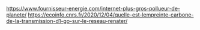 https://www.fournisseur-energie.com/internet-plus-gros-pollueur-de-planete/
https://ecoinfo.cnrs.fr/2020/12/04/quelle-est-lempreinte-carbone-de-la-transmission-d1-go-sur-le-reseau-renater/
